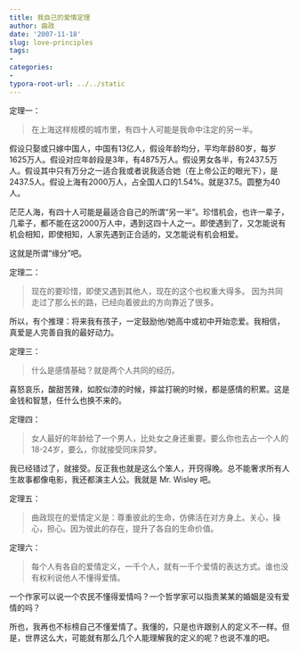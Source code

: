 ```yaml
---
title: 我自己的爱情定理
author: 曲政
date: '2007-11-18'
slug: love-principles
tags:
- 
categories:
- 
typora-root-url: ../../static
---
```


定理一：

>   在上海这样规模的城市里，有四十人可能是我命中注定的另一半。

假设只娶或只嫁中国人，中国有13亿人，假设年龄均分，平均年龄80岁，每岁1625万人。假设对应年龄段是3年，有4875万人。假设男女各半，有2437.5万人。假设其中只有万分之一适合我或者说我适合她（在上帝公正的眼光下），是2437.5人。假设上海有2000万人，占全国人口的1.54%。就是37.5。圆整为40人。

茫茫人海，有四十人可能是最适合自己的所谓“另一半”。珍惜机会，也许一辈子，几辈子，都不能在这2000万人中，遇到这四十人之一。即使遇到了，又怎能说有机会相知，即使相知，人家先遇到正合适的，又怎能说有机会相爱。

这就是所谓“缘分”吧。

定理二：

>   现在的要珍惜，即使又遇到其他人，现在的这个也权重大得多。 因为共同走过了那么长的路，已经向着彼此的方向靠近了很多。

所以，有个推理：将来我有孩子，一定鼓励他/她高中或初中开始恋爱。我相信，真爱是人完善自我的最好动力。

定理三：

>   什么是感情基础？就是两个人共同的经历。

喜怒哀乐，酸甜苦辣，如胶似漆的时候，摔盆打碗的时候，都是感情的积累。这是金钱和智慧，任什么也换不来的。

定理四：

>   女人最好的年龄给了一个男人，比处女之身还重要。要么你也去占一个人的18-24岁，要么，你就接受同床异梦。

我已经错过了，就接受。反正我也就是这么个笨人，开窍得晚。总不能奢求所有人生故事都像电影，我还都演主人公。我就是 Mr. Wisley 吧。

定理五：

>   曲政现在的爱情定义是：尊重彼此的生命，仿佛活在对方身上。关心，操心，担心。因为彼此的存在，提升了各自的生命价值。

定理六：

>   每个人有各自的爱情定义，一千个人，就有一千个爱情的表达方式。谁也没有权利说他人不懂得爱情。

一个作家可以说一个农民不懂得爱情吗？一个哲学家可以指责某某的婚姻是没有爱情的吗？

所也，我再也不标榜自己不懂爱情了。我懂的，只是也许跟别人的定义不一样。但是，世界这么大，可能就有那么几个人能理解我的定义的呢？也说不准的吧。 
